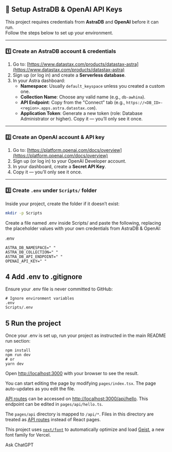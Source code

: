 ## 🔑 Setup AstraDB & OpenAI API Keys

This project requires credentials from **AstraDB** and **OpenAI** before it can run.  
Follow the steps below to set up your environment.

---

### 1️⃣ Create an AstraDB account & credentials

1. Go to: [https://www.datastax.com/products/datastax-astra](https://www.datastax.com/products/datastax-astra)
2. Sign up (or log in) and create a **Serverless database**.
3. In your Astra dashboard:
   - **Namespace**: Usually `default_keyspace` unless you created a custom one.
   - **Collection Name**: Choose any valid name (e.g., `db-awhina`).
   - **API Endpoint**: Copy from the "Connect" tab (e.g., `https://<DB_ID>-<region>.apps.astra.datastax.com`).
   - **Application Token**: Generate a new token (role: Database Administrator or higher). Copy it — you’ll only see it once.

---

### 2️⃣ Create an OpenAI account & API key

1. Go to: [https://platform.openai.com/docs/overview](https://platform.openai.com/docs/overview)
2. Sign up (or log in) to your OpenAI Developer account.
3. In your dashboard, create a **Secret API Key**.
4. Copy it — you’ll only see it once.

---

### 3️⃣ Create `.env` under `Scripts/` folder

Inside your project, create the folder if it doesn’t exist:

```bash
mkdir -p Scripts
```
Create a file named .env inside Scripts/ and paste the following, replacing the placeholder values with your own credentials from AstraDB & OpenAI:

.env
```
ASTRA_DB_NAMESPACE=" "
ASTRA_DB_COLLECTION=" "
ASTRA_DB_API_ENDPOINT=" "
OPENAI_API_KEY=" "
```
## 4️ Add .env to .gitignore
Ensure your .env file is never committed to GitHub:

```
# Ignore environment variables
.env
Scripts/.env
```
## 5 Run the project
Once your .env is set up, run your project as instructed in the main README run section:

```
npm install
npm run dev
# or
yarn dev
```
Open [http://localhost:3000](http://localhost:3000) with your browser to see the result.

You can start editing the page by modifying `pages/index.tsx`. The page auto-updates as you edit the file.

[API routes](https://nextjs.org/docs/pages/building-your-application/routing/api-routes) can be accessed on [http://localhost:3000/api/hello](http://localhost:3000/api/hello). This endpoint can be edited in `pages/api/hello.ts`.

The `pages/api` directory is mapped to `/api/*`. Files in this directory are treated as [API routes](https://nextjs.org/docs/pages/building-your-application/routing/api-routes) instead of React pages.

This project uses [`next/font`](https://nextjs.org/docs/pages/building-your-application/optimizing/fonts) to automatically optimize and load [Geist](https://vercel.com/font), a new font family for Vercel.







Ask ChatGPT
